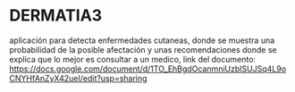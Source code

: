 # DERMATIA3
aplicación para detecta enfermedades cutaneas, donde se muestra una probabilidad de la posible afectación y unas recomendaciones donde se explica que lo mejor es consultar a un medico,
link del documento:
https://docs.google.com/document/d/1TO_EhBgdOcanmniUzbISUJSq4L9oCNYHfAnZyX42ueI/edit?usp=sharing
